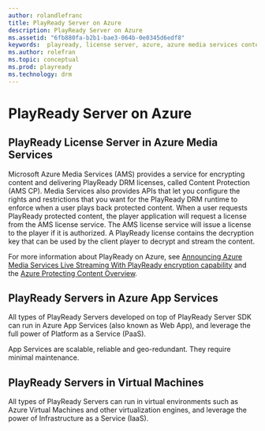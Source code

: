 ```yaml
---
author: rolandlefranc
title: PlayReady Server on Azure
description: PlayReady Server on Azure
ms.assetid: "6fb880fa-b2b1-bae3-064b-0e0345d6edf8"
keywords:  playready, license server, azure, azure media services content protection, ams
ms.author: rolefran
ms.topic: conceptual
ms.prod: playready
ms.technology: drm
---
```


# PlayReady Server on Azure

## PlayReady License Server in Azure Media Services

Microsoft Azure Media Services (AMS) provides a service for encrypting content and delivering PlayReady DRM licenses, called Content Protection (AMS CP). Media Services also provides APIs that let you configure the rights and restrictions that you want for the PlayReady DRM runtime to enforce when a user plays back protected content. When a user requests PlayReady protected content, the player application will request a license from the AMS license service. The AMS license service will issue a license to the player if it is authorized. A PlayReady license contains the decryption key that can be used by the client player to decrypt and stream the content.

For more information about PlayReady on Azure, see [Announcing Azure Media Services Live Streaming With PlayReady encryption capability](https://azure.microsoft.com/en-us/blog/announcing-azure-media-services-live-streaming-with-playready-encryption-capability/) and the [Azure Protecting Content Overview](https://docs.microsoft.com/en-us/azure/media-services/media-services-content-protection-overview).


## PlayReady Servers in Azure App Services

All types of PlayReady Servers developed on top of PlayReady Server SDK can run in Azure App Services (also known as Web App), and leverage the full power of Platform as a Service (PaaS).

App Services are scalable, reliable and geo-redundant. They require minimal maintenance.


## PlayReady Servers in Virtual Machines

All types of PlayReady Servers can run in virtual environments such as Azure Virtual Machines and other virtualization engines, and leverage the power of Infrastructure as a Service (IaaS).

